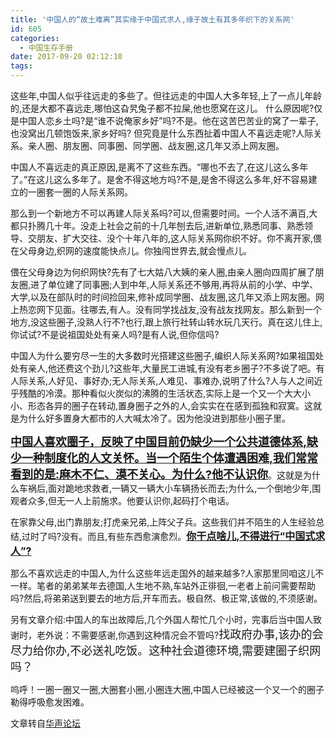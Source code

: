 ```yaml
---
title: '中国人的“故土难离”其实缘于中国式求人,缘于故土有其多年织下的关系网'
id: 605
categories:
  - 中国生存手册
date: 2017-09-20 02:12:10
tags:
---
```


这些年,中国人似乎往远走的多些了。但往远走的中国人大多年轻,上了一点儿年龄的,还是大都不喜远走,哪怕这旮旯兔子都不拉屎,他也愿窝在这儿。
什么原因呢?仅是中国人恋乡土吗?是“谁不说俺家乡好”吗?不是。他在这苦巴苦业的窝了一辈子,也没窝出几顿饱饭来,家乡好吗?
但究竟是什么东西扯着中国人不喜远走呢?人际关系。亲人圈、朋友圈、同事圈、同学圈、战友圈,这几年又添上网友圈。

中国人不喜远走的真正原因,是离不了这些东西。“哪也不去了,在这儿这么多年了。”在这儿这么多年了。是舍不得这地方吗?不是,是舍不得这么多年,好不容易建立的一圈套一圈的人际关系网。

那么到一个新地方不可以再建人际关系吗?可以,但需要时间。一个人活不满百,大都只扑腾几十年。没走上社会之前的十几年刨去后,进新单位,熟悉同事、熟悉领导、交朋友、扩大交往、没个十年八年的,这人际关系网你织不好。你不离开家,偎在父母身边,织网的速度能快点儿。你独闯世界去,就会慢点儿。

偎在父母身边为何织网快?先有了七大姑八大姨的亲人圈,由亲人圈向四周扩展了朋友圈,进了单位建了同事圈;人到中年,人际关系还不够用,再将从前的小学、中学、大学,以及在部队时的时间捡回来,修补成同学圈、战友圈,这几年又添上网友圈。网上热恋网下见面。往哪去,有人。没有同学找战友,没有战友找网友。那么新到一个地方,没这些圈子,没熟人行不?也行,跟上旅行社转山转水玩几天行。真在这儿住上,你试试?不是说祖国处处有亲人吗?是有人说,但你信吗?

中国人为什么要穷尽一生的大多数时光搭建这些圈子,编织人际关系网?如果祖国处处有亲人,他还费这个劲儿?这些年,大量民工进城,有没有老乡圈子?不多说了吧。有人际关系,人好见、事好办;无人际关系,人难见、事难办,说明了什么?人与人之间近乎残酷的冷漠。那种看似火炭似的沸腾的生活状态,实际上是一个又一个大大小小、形态各异的圈子在转动,置身圈子之外的人,会实实在在感到孤独和寂寞。这就是为什么好多置身大都市的人大喊太冷了。因为他没进到那些小圈子里。

<u>**<span style="font-size: large;">中国人喜欢圈子，反映了中国目前仍缺少一个公共道德体系,缺少一种制度化的人文关怀。当一个陌生个体遭遇困难,我们常常看到的是:麻木不仁、漠不关心。为什么?他不认识你</span>**</u>。这就是为什么车祸后,面对跪地求救者,一辆又一辆大小车辆扬长而去;为什么,一个倒地少年,围观者众多,但无一人上前施求。他要认识你,起码打个电话。

在家靠父母,出门靠朋友;打虎亲兄弟,上阵父子兵。这些我们并不陌生的人生经验总结,过时了吗?没有。而且,有些东西愈演愈烈。<u>**<span style="font-size: medium;">你干点啥儿,不得进行“中国式求人”?</span>**</u>

那么不喜欢远走的中国人,为什么这些年远走国外的越来越多?人家那里同咱这儿不一样。笔者的弟弟某年去德国,人生地不熟,车站外正徘徊,一老者上前问需要帮助吗?然后,将弟弟送到要去的地方后,开车而去。极自然、极正常,该做的,不须感谢。

另有文章介绍:中国人的车出故障后,几个外国人帮忙几个小时，完事后当中国人致谢时，老外说：不需要感谢,你遇到这种情况会不管吗?<span style="font-size: large;">找政府办事,该办的会尽力给你办,不必送礼吃饭。这种社会道德环境,需要建圈子织网吗？</span>

呜呼！一圈一圈又一圈,大圈套小圈,小圈连大圈,中国人已经被这一个又一个的圈子勒得呼吸愈发困难。

文章转自[华声论坛](http://bbs.voc.com.cn/topic-5351681-1-1.html)